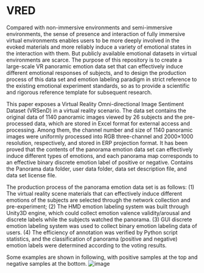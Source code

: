 # VRED

Compared with non-immersive environments and semi-immersive environments, the sense of presence and interaction of fully immersive virtual environments enables users to be more deeply involved in the evoked materials and more reliably induce a variety of emotional states in the interaction with them. But publicly available emotional datasets in virtual environments are scarce. The purpose of this repository is to create a large-scale VR panoramic emotion data set that can effectively induce different emotional responses of subjects, and to design the production process of this data set and emotion labeling paradigm in strict reference to the existing emotional experiment standards, so as to provide a scientific and rigorous reference template for subsequent research.



This paper exposes a Virtual Reality Omni-directional Image Sentiment Dataset (VRSenD) in a virtual reality scenario. The data set contains the original data of 1140 panoramic images viewed by 26 subjects and the pre-processed data, which are stored in Excel format for external access and processing. Among them, the channel number and size of 1140 panoramic images were uniformly processed into RGB three-channel and 2000×1000 resolution, respectively, and stored in ERP projection format. It has been proved that the contents of the panorama emotion data set can effectively induce different types of emotions, and each panorama map corresponds to an effective binary discrete emotion label of positive or negative. Contains the Panorama data folder, user data folder, data set description file, and data set license file.



The production process of the panorama emotion data set is as follows:
(1) The virtual reality scene materials that can effectively induce different emotions of the subjects are selected through the network collection and pre-experiment;
(2) The HMD emotion labeling system was built through Unity3D engine, which could collect emotion valence validity/arousal and discrete labels while the subjects watched the panorama.
(3) GUI discrete emotion labeling system was used to collect binary emotion labeling data of users.
(4) The efficiency of annotation was verified by Python script statistics, and the classification of panorama (positive and negative) emotion labels were determined according to the voting results.

Some examples are shown in following, with positive samples at the top and negative samples at the bottom.
![image](https://user-images.githubusercontent.com/34803816/230023139-a65d32a0-caaa-4bd4-97ce-439d5f778f2f.png)
